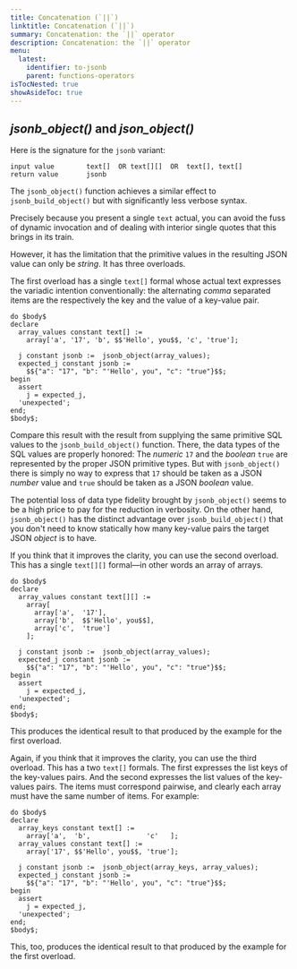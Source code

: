 ```yaml
---
title: Concatenation (`||`)
linktitle: Concatenation (`||`)
summary: Concatenation: the `||` operator
description: Concatenation: the `||` operator
menu:
  latest:
    identifier: to-jsonb
    parent: functions-operators
isTocNested: true
showAsideToc: true
---
```





## _jsonb_object()_ and _json_object()_

Here is the signature for the `jsonb` variant:

```
input value        text[]  OR text[][]  OR  text[], text[]
return value       jsonb
```

The `jsonb_object()` function achieves a similar effect to `jsonb_build_object()` but with significantly less verbose syntax.

Precisely because you present a single `text` actual, you can avoid the fuss of dynamic invocation and of dealing with interior single quotes that this brings in its train.

However, it has the limitation that the primitive values in the resulting JSON value can only be _string_. It has three overloads.

The first overload has a single `text[]` formal whose actual text expresses the variadic intention conventionally: the alternating _comma_ separated items are the respectively the key and the value of a key-value pair.

```postgresql
do $body$
declare
  array_values constant text[] :=
    array['a', '17', 'b', $$'Hello', you$$, 'c', 'true'];

  j constant jsonb :=  jsonb_object(array_values);
  expected_j constant jsonb := 
    $${"a": "17", "b": "'Hello', you", "c": "true"}$$;
begin
  assert
    j = expected_j,
  'unexpected';
end;
$body$;
```

Compare this result with the result from supplying the same primitive SQL values to the `jsonb_build_object()` function. There, the data types of the SQL values are properly honored: The _numeric_ `17` and the _boolean_ `true` are represented by the proper JSON primitive types. But with `jsonb_object()` there is simply no way to express that `17` should be taken as a JSON _number_ value and `true` should be taken as a JSON _boolean_ value.

The potential loss of data type fidelity brought by `jsonb_object()` seems to be a high price to pay for the reduction in verbosity. On the other hand, `jsonb_object()` has the distinct advantage over `jsonb_build_object()` that you don't need to know statically how many key-value pairs the target JSON _object_ is to have.

If you think that it improves the clarity, you can use the second overload. This has a single `text[][]` formal—in other words an array of arrays.

```postgresql
do $body$
declare
  array_values constant text[][] :=
    array[
      array['a',  '17'],
      array['b',  $$'Hello', you$$],
      array['c',  'true']
    ];

  j constant jsonb :=  jsonb_object(array_values);
  expected_j constant jsonb := 
    $${"a": "17", "b": "'Hello', you", "c": "true"}$$;
begin
  assert
    j = expected_j,
  'unexpected';
end;
$body$;
```

This produces the identical result to that produced by the example for the first overload.

Again, if you think that it improves the clarity, you can use the third overload. This has a two `text[]` formals. The first expresses the list keys of the key-values pairs. And the second expresses the list values of the key-values pairs. The items must correspond pairwise, and clearly each array must have the same number of items. For example:

```postgresql
do $body$
declare
  array_keys constant text[] :=
    array['a',  'b',              'c'   ];
  array_values constant text[] :=
    array['17', $$'Hello', you$$, 'true'];

  j constant jsonb :=  jsonb_object(array_keys, array_values);
  expected_j constant jsonb := 
    $${"a": "17", "b": "'Hello', you", "c": "true"}$$;
begin
  assert
    j = expected_j,
  'unexpected';
end;
$body$;
```

This, too, produces the identical result to that produced by the example for the first overload.
